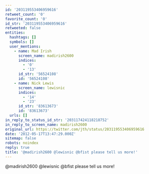 ```yaml
---
id: '203119553406959616'
retweet_count: '0'
favorite_count: '0'
id_str: '203119553406959616'
retweeted: false
entities:
  hashtags: []
  symbols: []
  user_mentions:
    - name: Mad Irish
      screen_name: madirish2600
      indices:
        - '0'
        - '13'
      id_str: '56524108'
      id: '56524108'
    - name: Nick Lewis
      screen_name: lewisnic
      indices:
        - '14'
        - '23'
      id_str: '83613673'
      id: '83613673'
  urls: []
in_reply_to_status_id_str: '203117424118218752'
in_reply_to_screen_name: madirish2600
original_url: https://twitter.com/jth/status/203119553406959616
date: '2012-05-17T13:47:29.000Z'
sitemap: false
robots: noindex
reply: true
title: '@madirish2600 @lewisnic @bfist please tell us more!'
---
```


@madirish2600 @lewisnic @bfist please tell us more!